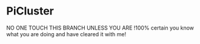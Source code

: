 # PiCluster
NO ONE TOUCH THIS BRANCH UNLESS YOU ARE !100% certain you know what you are doing and have cleared it with me!
